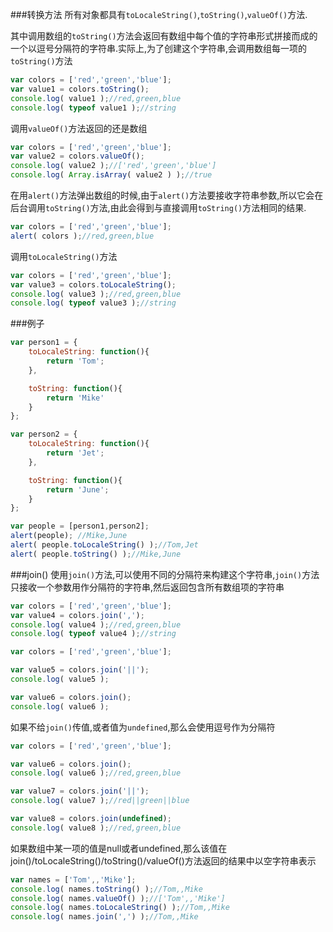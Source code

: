 ###转换方法
所有对象都具有`toLocaleString()`,`toString()`,`valueOf()`方法.

其中调用数组的`toString()`方法会返回有数组中每个值的字符串形式拼接而成的一个以逗号分隔符的字符串.实际上,为了创建这个字符串,会调用数组每一项的`toString()`方法

```javascript
var colors = ['red','green','blue'];
var value1 = colors.toString();
console.log( value1 );//red,green,blue
console.log( typeof value1 );//string
```

调用`valueOf()`方法返回的还是数组

```javascript
var colors = ['red','green','blue'];
var value2 = colors.valueOf();
console.log( value2 );//['red','green','blue']
console.log( Array.isArray( value2 ) );//true
```

在用`alert()`方法弹出数组的时候,由于`alert()`方法要接收字符串参数,所以它会在后台调用`toString()`方法,由此会得到与直接调用`toString()`方法相同的结果.

```javascript
var colors = ['red','green','blue'];
alert( colors );//red,green,blue
```

调用`toLocaleString()`方法

```javascript
var colors = ['red','green','blue'];
var value3 = colors.toLocaleString();
console.log( value3 );//red,green,blue
console.log( typeof value3 );//string
```

###例子
```javascript
var person1 = {
    toLocaleString: function(){
        return 'Tom';
    },

    toString: function(){
        return 'Mike'
    }
};

var person2 = {
    toLocaleString: function(){
        return 'Jet';
    },

    toString: function(){
        return 'June';
    }
};

var people = [person1,person2];
alert(people); //Mike,June
alert( people.toLocaleString() );//Tom,Jet
alert( people.toString() );//Mike,June
```

###join()
使用`join()`方法,可以使用不同的分隔符来构建这个字符串,`join()`方法只接收一个参数用作分隔符的字符串,然后返回包含所有数组项的字符串

```javascript
var colors = ['red','green','blue'];
var value4 = colors.join(',');
console.log( value4 );//red,green,blue
console.log( typeof value4 );//string
```

```javascript
var colors = ['red','green','blue'];

var value5 = colors.join('||');
console.log( value5 );

var value6 = colors.join();
console.log( value6 );
```

如果不给`join()`传值,或者值为`undefined`,那么会使用逗号作为分隔符

```javascript
var colors = ['red','green','blue'];

var value6 = colors.join();
console.log( value6 );//red,green,blue

var value7 = colors.join('||');
console.log( value7 );//red||green||blue

var value8 = colors.join(undefined);
console.log( value8 );//red,green,blue
```

如果数组中某一项的值是null或者undefined,那么该值在join()/toLocaleString()/toString()/valueOf()方法返回的结果中以空字符串表示

```javascript
var names = ['Tom',,'Mike'];
console.log( names.toString() );//Tom,,Mike
console.log( names.valueOf() );//['Tom',,'Mike']
console.log( names.toLocaleString() );//Tom,,Mike
console.log( names.join(',') );//Tom,,Mike
```